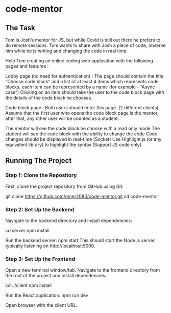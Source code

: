 # code-mentor

## The Task

Tom is Josh’s mentor for JS, but while Covid is still out there he prefers to do remote sessions.
Tom wants to share with Josh a piece of code, observe him while he is writing and changing the code in real time.

Help Tom creating an online coding web application with the following pages and features :

Lobby page (no need for authentication) :
The page should contain the title “Choose code block” and a list of at least 4 items which represents code blocks, each item can be represented by a name (for example - “Async case”)
Clicking on an item should take the user to the code block page with the details of the code block he chooses.

Code block page :
Both users should enter this page. (2 different clients)
Assume that the first user who opens the code block page is the mentor, after that, any other user will be counted as a student.

The mentor will see the code block he choose with a read only mode
The student will see the code block with the ability to change the code
Code changes should be displayed in real-time (Socket)
Use Highlight.js (or any equivalent library) to highlight the syntax
(Support JS code only)

## Running The Project

### Step 1: Clone the Repository

First, clone the project repository from GitHub using Git:

git clone https://github.com/omer2080/code-mentor.git
cd code-mentor

### Step 2: Set Up the Backend

Navigate to the backend directory and install dependencies:

cd server
npm install

Run the backend server:
npm start
This should start the Node.js server, typically listening on http://localhost:5000.

### Step 3: Set Up the Frontend

Open a new terminal window/tab. Navigate to the frontend directory from the root of the project and install dependencies:

cd ../client
npm install

Run the React application:
npm run dev

Open browser with the client URL.
